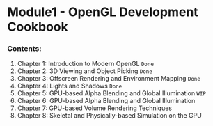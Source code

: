 # Module1 - OpenGL Development Cookbook

### Contents:
1. Chapter 1: Introduction to Modern OpenGL `Done`
2. Chapter 2: 3D Viewing and Object Picking `Done`
3. Chapter 3: Offscreen Rendering and Environment Mapping `Done`
4. Chapter 4: Lights and Shadows `Done`
5. Chapter 5: GPU-based Alpha Blending and Global Illumination `WIP`
6. Chapter 6: GPU-based Alpha Blending and Global Illumination
7. Chapter 7: GPU-based Volume Rendering Techniques
8. Chapter 8: Skeletal and Physically-based Simulation on the GPU
